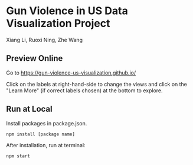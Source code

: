 # Gun Violence in US Data Visualization Project

Xiang Li, Ruoxi Ning, Zhe Wang

## Preview Online

Go to https://gun-violence-us-visualization.github.io/

Click on the labels at right-hand-side to change the views and click on the "Learn More" (if correct labels chosen) at the bottom to explore.

## Run at Local

Install packages in package.json.

```shell
npm install [package name]
```

After installation, run at terminal: 

```zsh
npm start
```

